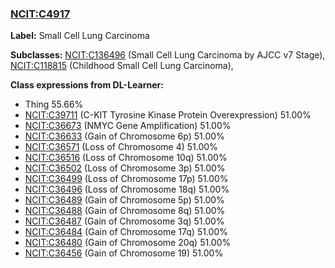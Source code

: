 
### [NCIT:C4917](http://purl.obolibrary.org/obo/NCIT_C4917)
**Label:** Small Cell Lung Carcinoma

**Subclasses:** [NCIT:C136496](http://purl.obolibrary.org/obo/NCIT_C136496) (Small Cell Lung Carcinoma by AJCC v7 Stage), [NCIT:C118815](http://purl.obolibrary.org/obo/NCIT_C118815) (Childhood Small Cell Lung Carcinoma), 

**Class expressions from DL-Learner:**

- Thing 55.66%
- [NCIT:C39711](http://purl.obolibrary.org/obo/NCIT_C39711) (C-KIT Tyrosine Kinase Protein Overexpression) 51.00%
- [NCIT:C36673](http://purl.obolibrary.org/obo/NCIT_C36673) (NMYC Gene Amplification) 51.00%
- [NCIT:C36633](http://purl.obolibrary.org/obo/NCIT_C36633) (Gain of Chromosome 6p) 51.00%
- [NCIT:C36571](http://purl.obolibrary.org/obo/NCIT_C36571) (Loss of Chromosome 4) 51.00%
- [NCIT:C36516](http://purl.obolibrary.org/obo/NCIT_C36516) (Loss of Chromosome 10q) 51.00%
- [NCIT:C36502](http://purl.obolibrary.org/obo/NCIT_C36502) (Loss of Chromosome 3p) 51.00%
- [NCIT:C36499](http://purl.obolibrary.org/obo/NCIT_C36499) (Loss of Chromosome 17p) 51.00%
- [NCIT:C36496](http://purl.obolibrary.org/obo/NCIT_C36496) (Loss of Chromosome 18q) 51.00%
- [NCIT:C36489](http://purl.obolibrary.org/obo/NCIT_C36489) (Gain of Chromosome 5p) 51.00%
- [NCIT:C36488](http://purl.obolibrary.org/obo/NCIT_C36488) (Gain of Chromosome 8q) 51.00%
- [NCIT:C36487](http://purl.obolibrary.org/obo/NCIT_C36487) (Gain of Chromosome 3q) 51.00%
- [NCIT:C36484](http://purl.obolibrary.org/obo/NCIT_C36484) (Gain of Chromosome 17q) 51.00%
- [NCIT:C36480](http://purl.obolibrary.org/obo/NCIT_C36480) (Gain of Chromosome 20q) 51.00%
- [NCIT:C36456](http://purl.obolibrary.org/obo/NCIT_C36456) (Gain of Chromosome 19) 51.00%


